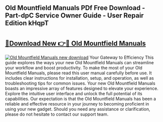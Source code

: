 ## Old Mountfield Manuals PDf Free Download - Part-dpC Service Owner Guide - User Repair Edition kHqpT

# <h2><a href="http://cf23616.oget.top/?id=Old+Mountfield+Manuals">🔗Download New 👉🔴 Old Mountfield Manuals</a></h2>

[![Old Mountfield Manuals new download](https://i.imgur.com/5g1atiW.png)](http://cf23616.oget.top/?id=Old+Mountfield+Manuals)
Your Gateway to Efficiency This guide explores the ways your new Old Mountfield Manuals can streamline your workflow and boost productivity. To make the most of your Old Mountfield Manuals, please read this user manual carefully before use. It includes clear instructions for installation, setup, and operation, as well as troubleshooting tips for common issues. Your new Old Mountfield Manuals boasts an impressive array of features designed to elevate your experience. Explore the intuitive user interface and unlock the full potential of its capabilities. Our expectation is that the Old Mountfield Manuals has been a reliable and effective resource in your journey to becoming proficient in using your new gadget. Should you need any assistance or clarification, please do not hesitate to contact our support team.
